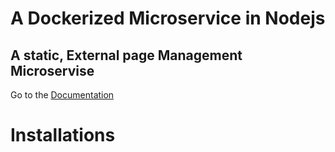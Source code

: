 #   A Dockerized Microservice in Nodejs
##  A static, External page Management Microservise

Go to the [Documentation](docs/)
     
#       Installations
